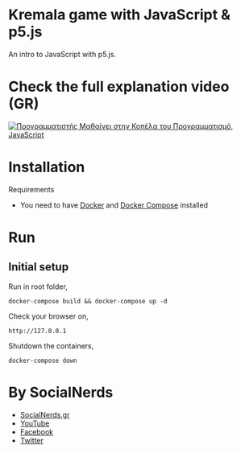 # Kremala game with JavaScript & p5.js

An intro to JavaScript with p5.js.

# Check the full explanation video (GR)
[![Προγραμματιστής Μαθαίνει στην Κοπέλα του Προγραμματισμό, JavaScript
](https://img.youtube.com/vi/SMVS7r0dlXU/0.jpg)](https://www.youtube.com/watch?v=SMVS7r0dlXU)

# Installation
Requirements
- You need to have [Docker](https://docs.docker.com/engine/installation/) and [Docker Compose](https://docs.docker.com/compose/install/) installed

# Run

## Initial setup
Run in root folder,
~~~~
docker-compose build && docker-compose up -d
~~~~

Check your browser on,
~~~~
http://127.0.0.1
~~~~

Shutdown the containers,
~~~~
docker-compose down
~~~~

# By SocialNerds
* [SocialNerds.gr](https://www.socialnerds.gr/)
* [YouTube](https://www.youtube.com/SocialNerdsGR)
* [Facebook](https://www.facebook.com/SocialNerdsGR)
* [Twitter](https://twitter.com/socialnerdsgr)
